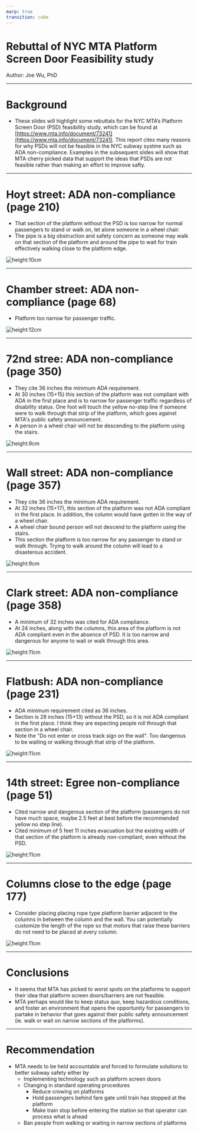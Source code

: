 ```yaml
---
marp: true
transition: cube
---
```


# Rebuttal of NYC MTA Platform Screen Door Feasibility study

Author: Joe Wu, PhD

---

# Background

* These slides will highlight some rebuttals for the NYC MTA’s Platform Screen Door (PSD) feasibility study, which can be found at [https://www.mta.info/document/73241](https://www.mta.info/document/73241).
This report cites many reasons for why PSDs will not be feasible in the NYC subway systme such as ADA non-compliance.
Examples in the subsequent slides will show that MTA cherry picked data that support the ideas that PSDs are not feasible rather than making an effort to improve safty.

---

<style scoped>section{font-size:25px;}</style>

# Hoyt street: ADA non-compliance (page 210)

* That section of the platform without the PSD is too narrow for normal passengers to stand or walk on, let alone someone in a wheel chair.
* The pipe is a big obstruction and safety concern as someone may walk on that section of the platform and around the pipe to wait for train effectively walking close to the platform edge.

![height:10cm](psd_ada1.png)

---

# Chamber street: ADA non-compliance (page 68)

* Platform too narrow for passenger traffic.

![height:12cm](psd_ada2.png)

---

# 72nd stree: ADA non-compliance (page 350)

* They cite 36 inches the minimum ADA requirement.
* At 30 inches (15+15) this section of the platform was not compliant with ADA in the first place and is to narrow for passenger traffic regardless of disability status. One foot will touch the yellow no-step line if someone were to walk through that strip of the platform, which goes against MTA's public safety announcement.
* A person in a wheel chair will not be descending to the platform using the stairs.

![height:9cm](psd_ada3.png)

---

# Wall street: ADA non-compliance (page 357)

* They cite 36 inches the minimum ADA requirement.
* At 32 inches (15+17), this section of the platform was not ADA compliant in the first place. In addition, the column would have gotten in the way of a wheel chair.
* A wheel chair bound person will not descend to the platform using the stairs.
* This section the platform is too narrow for any passenger to stand or walk through. Trying to walk around the column will lead to a disasterous accident.

![height:9cm](psd_ada4.png)

---

# Clark street: ADA non-compliance (page 358)

* A minimum of 32 inches was cited for ADA compliance.
* At 24 inches, along with the columns, this area of the platform is not ADA compliant even in the absence of PSD. It is too narrow and dangerous for anyone to wait or walk through this area.

![height:11cm](psd_ada5.png)

---

# Flatbush: ADA non-compliance (page 231)

* ADA minimum requirement cited as 36 inches.
* Section is 28 inches (15+13) without the PSD, so it is not ADA compliant in the first place. I think they are expecting people roll through that section in a wheel chair.
* Note the "Do not enter or cross track sign on the wall". Too dangerous to be waiting or walking through that strip of the platform.

![height:11cm](psd_ada6.png)

---

# 14th street: Egree non-compliance (page 51)

* Cited narrow and dangerous section of the platform (passengers do not have much space, maybe 2.5 feet at best before the recommended yellow no step line).
* Cited minimum of 5 feet 11 inches evacuation but the existing width of that section of the platform is already non-compliant, even without the PSD.

![height:11cm](psd_egress1.png)

---

# Columns close to the edge (page 177)

* Consider placing placing rope type platform barrier adjacent to the columns in between the column and the wall. You can potentially customize the length of the rope so that motors that raise these barriers do not need to be placed at every column.  

![height:11cm](psd_columns1.png)

---

# Conclusions

* It seems that MTA has picked to worst spots on the platforms to support their idea that platform screen doors/barriers are not feasible.
* MTA perhaps would like to keep status quo, keep hazardous conditions, and foster an environment that opens the opportunity for passengers to partake in behavior that goes against their public safety announcement (ie. walk or wait on narrow sections of the platforms).

---

# Recommendation

* MTA needs to be held accountable and forced to formulate solutions to better subway safety either by 
  * Implementing technology such as platform screen doors
  * Changing in standard operating procedures
      * Reduce crowing on platforms
      * Hold passengers behind fare gate until train has stopped at the platform
      * Make train stop before entering the station so that operator can process what is ahead
  * Ban people from walking or waiting in narrow sections of platforms